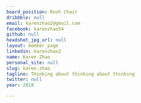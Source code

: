 ```yaml
---
board_position: Rush Chair
dribbble: null
email: karenzhao2@gmail.com
facebook: karenzhao54
github: null
headshot_jpg_url: null
layout: member_page
linkedin: karenzhao2
name: Karen Zhao
personal_site: null
slug: karen-zhao
tagline: Thinking about thinking about thinking
twitter: null
year: 2018

---
```


